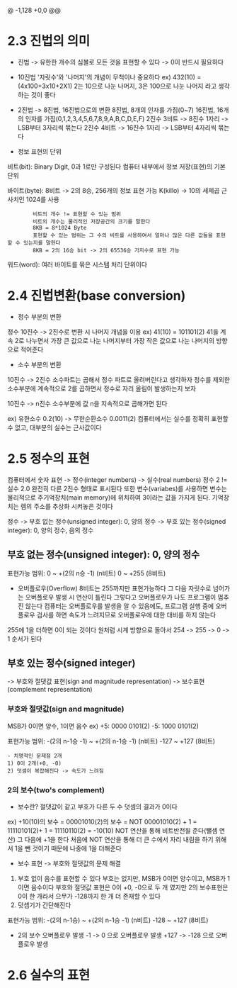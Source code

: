 @ -1,128 +0,0 @@
# 2.3 진법의 의미

- 진법 -> 유한한 개수의 심볼로 모든 것을 표현할 수 있다
    -> 0이 반드시 필요하다

- 10진법
'자릿수'와 '나머지'의 개념이 무척이나 중요하다
ex) 432(10) = (4x100+3x10+2X1)
2는 10으로 나눈 나머지, 3은 100으로 나눈 나머지 라고 생각하는 것이 좋다

- 2진법 -> 8진법, 16진법으로의 변환
8진법, 8개의 인자를 가짐(0~7)
16진법, 16개의 인자를 가짐(0,1,2,3,4,5,6,7,8,9,A,B,C,D,E,F)
2진수 3비트 -> 8진수 1자리 -> LSB부터 3자리씩 묶는다
2진수 4비트 -> 16진수 1자리 -> LSB부터 4자리씩 묶는다

- 정보 표현의 단위

비트(bit): Binary Digit, 0과 1로만 구성된다
컴퓨터 내부에서 정보 저장(표현)의 기본 단위

바이트(byte): 8비트 -> 2의 8승, 256개의 정보 표현 가능
            K(killo) -> 10의 세제곱 근사치인 1024를 사용

            비트의 개수 != 표현할 수 있는 범위
            비트의 개수는 물리적인 저장공간의 크기를 말한다
            8KB = 8*1024 Byte
            표현할 수 있는 범위는 그 수의 비트를 사용하여서 얼마나 많은 다른 값들을 표현할 수 있는지를 말한다
            8KB = 2의 16승 bit -> 2의 65536승 가지수로 표현 가능

워드(word): 여러 바이트를 묶은 시스템 처리 단위이다


# 2.4 진법변환(base conversion)

- 정수 부분의 변환

정수 10진수 -> 2진수로 변환 시 나머지 개념을 이용
ex) 41(10) = 101101(2)
41을 계속 2로 나누면서 가장 큰 값으로 나눈 나머지부터 가장 작은 값으로 나눈 나머지의 방향으로 적어준다

- 소수 부분의 변환

10진수 -> 2진수
소수파트는 곱해서 정수 파트로 올려버린다고 생각하자
정수를 제외한 소수부분에 계속적으로 2를 곱하면서 정수로 자리 올림이 발생하는지 보자

10진수 -> n진수
소수부분에 값 n을 지속적으로 곱해가면 된다

ex) 유한소수 0.2(10) -> 무한순환소수 0.0011(2)
컴퓨터에서는 실수를 정확히 표현할 수 없고, 대부분의 실수는 근사값이다


# 2.5 정수의 표현

컴퓨터에서 숫자 표현 -> 정수(integer numbers)
                -> 실수(real numbers)
정수 2 != 실수 2.0 완전히 다른 2진수 형태로 표시된다
또한 변수(variabes)를 사용하면 변수는 물리적으로 주기억장치(main memory)에 위치하여 3이라는 값을 가지게 된다. 기억장치는 렘의 주소를 추상화 시켜놓은 것이다

정수 -> 부호 없는 정수(unsigned integer): 0, 양의 정수
    -> 부호 있는 정수(signed integer): 0, 양의 정수, 음의 정수

## 부호 없는 정수(unsigned integer): 0, 양의 정수
표현가능 범위: 
0 ~ +(2의 n승 -1) (n비트)
0 ~ +255 (8비트)

- 오버플로우(Overflow)
8비트는 255까지만 표현가능하다
그 다음 자릿수로 넘어가는 오버플로우 발생 시 연산이 틀린다
그렇다고 오버플로우가 나도 프로그램이 멈추진 않는다
컴퓨터는 오버플로우를 발생을 알 수 있음에도,
프로그램 실행 중에 오버플로우 검사를 하면 속도가 느려지므로 오버플로우에 대한 대비를 하지 않는다

255에 1을 더하면 0이 되는 것이다
원처럼 시계 방향으로 돌아서 254 -> 255 -> 0 -> 1 순서가 된다

## 부호 있는 정수(signed integer)
-> 부호와 절댓값 표현(sign and magnitude representation)
-> 보수표현(complement representation)

### 부호와 절댓값(sign and magnitude)
MSB가 0이면 양수, 1이면 음수
ex) +5: 0000 0101(2)
    -5: 1000 0101(2)

표현가능 범위:
-(2의 n-1승 -1) ~ +(2의 n-1승 -1) (n비트)
-127 ~ +127 (8비트)

    - 치명적인 문제점 2개
    1) 0이 2개(+0, -0)
    2) 덧셈이 복잡해진다 -> 속도가 느려짐

### 2의 보수(two's complement)
- 보수란?
절댓값이 같고 부호가 다른 두 수
덧셈의 결과가 0이다

ex) +10(10)의 보수
= 00001010(2)의 보수
= NOT 00001010(2) + 1
= 11110101(2)+ 1
= 11110110(2)
= -10(10)
NOT 연산을 통해 비트반전읠 준다(뺄셈 연산)
그 다음에 +1을 한다
처음에 NOT 연산을 통해 더 큰 수에서 자리 내림을 하기 위해서 1을 뺀 것이기 때문에 나중에 1을 더해준다

- 보수 표현 -> 부호와 절댓값의 문제 해결
1) 부호 없이 음수를 표현할 수 있다
    부호는 없지만, MSB가 0이면 양수이고, MSB가 1이면 음수이다
    부호와 절댓값 표현은 0이 +0, -0으로 두 개 였지만
    2의 보수표현은 0이 한 개라서 으무가 -128까지 한 개 더 존재할 수 있다
2) 덧셈기가 간단해진다

표현가능 범위:
-(2의 n-1승) ~ +(2의 n-1승 -1) (n비트)
-128 ~ +127 (8비트)

- 2의 보수 오버플로우 발생
-1 -> 0 으로 오버플로우 발생
+127 -> -128 으로 오버플로우 발생


# 2.6 실수의 표현